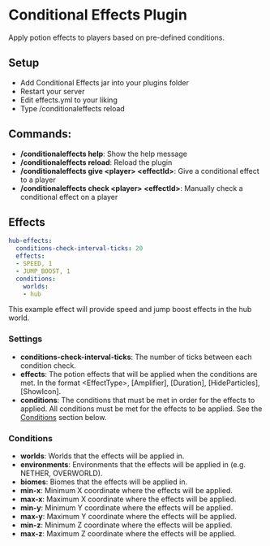 # Conditional Effects Plugin
Apply potion effects to players based on pre-defined conditions.

## Setup
- Add Conditional Effects jar into your plugins folder
- Restart your server
- Edit effects.yml to your liking
- Type /conditionaleffects reload

## Commands:
- **/conditionaleffects help**: Show the help message
- **/conditionaleffects reload**: Reload the plugin
- **/conditionaleffects give &lt;player&gt; &lt;effectId&gt;**: Give a conditional effect to a player
- **/conditionaleffects check &lt;player&gt; &lt;effectId&gt;**: Manually check a conditional effect on a player

## Effects
```yaml
hub-effects:
  conditions-check-interval-ticks: 20
  effects:
  - SPEED, 1
  - JUMP_BOOST, 1
  conditions:
    worlds:
    - hub
```
This example effect will provide speed and jump boost effects in the hub world.

### Settings
- **conditions-check-interval-ticks**: The number of ticks between each condition check.
- **effects**: The potion effects that will be applied when the conditions are met. In the format &lt;EffectType&gt;, \[Amplifier], \[Duration], \[HideParticles], \[ShowIcon].
- **conditions**: The conditions that must be met in order for the effects to applied. All conditions must be met for the effects to be applied. See the [Conditions](#condiions) section below.

### Conditions
- **worlds**: Worlds that the effects will be applied in.
- **environments**: Environments that the effects will be applied in (e.g. NETHER, OVERWORLD).
- **biomes**: Biomes that the effects will be applied in.
- **min-x**: Minimum X coordinate where the effects will be applied.
- **max-x**: Maximum X coordinate where the effects will be applied.
- **min-y**: Minimum Y coordinate where the effects will be applied.
- **max-y**: Maximum Y coordinate where the effects will be applied.
- **min-z**: Minimum Z coordinate where the effects will be applied.
- **max-z**: Maximum Z coordinate where the effects will be applied.